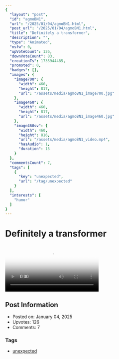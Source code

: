 ```yaml
---
{
  "layout": "post",
  "id": "agmoBN1",
  "url": "/2025/01/04/agmoBN1.html",
  "post_url": "/2025/01/04/agmoBN1.html",
  "title": "Definitely a transformer",
  "description": "",
  "type": "Animated",
  "nsfw": 0,
  "upVoteCount": 126,
  "downVoteCount": 83,
  "creationTs": 1735944485,
  "promoted": 0,
  "badges": [],
  "images": {
    "image700": {
      "width": 460,
      "height": 817,
      "url": "/assets/media/agmoBN1_image700.jpg"
    },
    "image460": {
      "width": 460,
      "height": 817,
      "url": "/assets/media/agmoBN1_image460.jpg"
    },
    "image460sv": {
      "width": 460,
      "height": 816,
      "url": "/assets/media/agmoBN1_video.mp4",
      "hasAudio": 1,
      "duration": 15
    }
  },
  "commentsCount": 7,
  "tags": [
    {
      "key": "unexpected",
      "url": "/tag/unexpected"
    }
  ],
  "interests": [
    "humor"
  ]
}
---
```


# Definitely a transformer

<video controls playsinline loop poster="/assets/media/agmoBN1_image460.jpg">
  <source src="/assets/media/agmoBN1_video.mp4" type="video/mp4">
  Your browser does not support the video tag.
</video>

## Post Information

- Posted on: January 04, 2025
- Upvotes: 126
- Comments: 7

### Tags

- [unexpected](/tag/unexpected)
